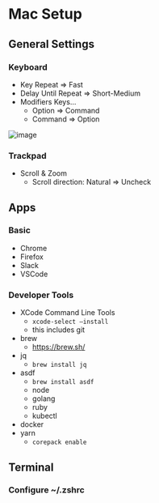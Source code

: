 # Mac Setup

## General Settings

### Keyboard
- Key Repeat => Fast
- Delay Until Repeat => Short-Medium
- Modifiers Keys...
  - Option => Command
  - Command => Option

![image](https://user-images.githubusercontent.com/793544/174673123-61d3c2dd-e471-4432-9417-8aeccc2d7a5d.png)

### Trackpad
- Scroll & Zoom
  - Scroll direction: Natural => Uncheck

## Apps

### Basic
- Chrome
- Firefox
- Slack
- VSCode

### Developer Tools
- XCode Command Line Tools
  - `xcode-select –install`
  - this includes git
- brew
  - https://brew.sh/
- jq
  - `brew install jq`
- asdf
  - `brew install asdf`
  - node
  - golang
  - ruby
  - kubectl
- docker
- yarn
  - `corepack enable`

## Terminal

### Configure ~/.zshrc
